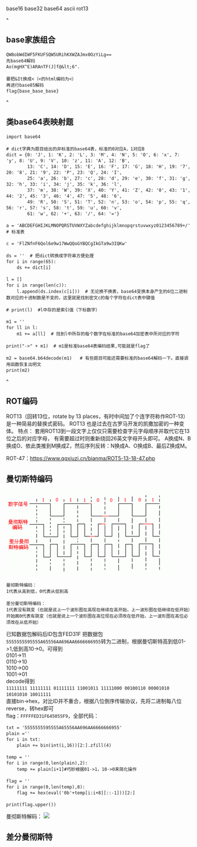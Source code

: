 base16
base32
base64
ascii
rot13

^
## **base家族组合**
```
QW8obWdIWF5FKUFSQW5URihKXWZAJmx0OzYiLg==
先base64解码
Ao(mgHX^E)ARAnTF(J]f@&lt;6".

要把&It换成<（<的html编码为<）
再进行base85解码
flag{base_base_base}
```

^
## **类base64表映射题**
```
import base64

# dict字典为题目给出的非标准的base64表，标准的0对应A，1对应B
dict = {0: 'J', 1: 'K', 2: 'L', 3: 'M', 4: 'N', 5: 'O', 6: 'x', 7: 'y', 8: 'U', 9: 'V', 10: 'z', 11: 'A', 12: 'B',
        13: 'C', 14: 'D', 15: 'E', 16: 'F', 17: 'G', 18: 'H', 19: '7', 20: '8', 21: '9', 22: 'P', 23: 'Q', 24: 'I',
        25: 'a', 26: 'b', 27: 'c', 28: 'd', 29: 'e', 30: 'f', 31: 'g', 32: 'h', 33: 'i', 34: 'j', 35: 'k', 36: 'l',
        37: 'm', 38: 'W', 39: 'X', 40: 'Y', 41: 'Z', 42: '0', 43: '1', 44: '2', 45: '3', 46: '4', 47: '5', 48: '6',
        49: 'R', 50: 'S', 51: 'T', 52: 'n', 53: 'o', 54: 'p', 55: 'q', 56: 'r', 57: 's', 58: 't', 59: 'u', 60: 'v',
        61: 'w', 62: '+', 63: '/', 64: '='}

a = 'ABCDEFGHIJKLMNOPQRSTUVWXYZabcdefghijklmnopqrstuvwxyz0123456789+/'  # 标准表

c = 'FlZNfnF6Qol6e9w17WwQQoGYBQCgIkGTa9w3IQKw'

ds = ''  # 把dict转换成字符串方便处理
for i in range(65):
    ds += dict[i]

l = []
for i in range(len(c)):
    l.append(ds.index(c[i]))  # 无论换不换表，base64变换本身产生的6位二进制数对应的十进制数是不变的，这里就是找到密文c的每个字符在dict表中键值

# print(l)  #l中存的是索引值（下标数字）

m1 = ''
for ll in l:
    m1 += a[ll]  # 找到l中所存的每个数字在标准的base64加密表中所对应的字符

print("->" + m1)  # m1是标准base64表编码结果,可能就是flag了

m2 = base64.b64decode(m1)   # 有些题目可能还需要标准的base64解码一下。直接调用函数恢复出明文
print(m2)
```


^
## **ROT编码**
 ROT13（回转13位，rotate by 13 places，有时中间加了个连字符称作ROT-13）是一种简易的替换式密码。 
 ROT13 也是过去在古罗马开发的凯撒加密的一种变体。 
特点： 套用ROT13到一段文字上仅仅只需要检查字元字母顺序并取代它在13位之后的对应字母， 有需要超过时则重新绕回26英文字母开头即可。  A换成N、B换成O、依此类推到M换成Z，然后序列反转：N换成A、O换成B、最后Z换成M。

ROT-47：<https://www.qqxiuzi.cn/bianma/ROT5-13-18-47.php>
## **曼切斯特编码**
![](.topwrite/assets/image_1732280584078.png)
```
曼彻斯特编码：
1代表从高到低，0代表从低到高

差分曼切斯特编码：
1代表没有跳变（也就是说上一个波形图在高现在继续在高开始，上一波形图在低继续在低开始）开始画0代表有跳变（也就是说上一个波形图在高位现在必须改在低开始，上一波形图在高位必须改在从低开始）
```

已知数据包解码后ID包含FED31F
把数据包`5555555595555A65556AA696AA6666666955`转为二进制，根据曼切斯特高到低01->1,低到高10->0。可得到\
0101->11\
0110->10\
1010->00\
1001->01\
decode得到\
`11111111 11111111 01111111 11001011 11111000 00100110 00001010 10101010 10011111`\
直接bin->hex，对比ID并不重合，根据八位倒序传输协议，先将二进制每八位reverse，转hex即可\
flag：`FFFFFED31F645055F9`，全部代码：
```
txt = '5555555595555A65556AA696AA6666666955'
plain =''
for i in txt:
    plain += bin(int(i,16))[2:].zfill(4)

temp = ''
for i in range(0,len(plain),2):
    temp += plain[i+1]#巧妙根据01->1，10->0来简化操作

flag = ''
for i in range(0,len(temp),8):
    flag += hex(eval('0b'+temp[i:i+8][::-1]))[2:]

print(flag.upper())

````
曼彻斯特解码：
![](.topwrite/assets/image_1732279484950.png)

## **差分曼彻斯特**